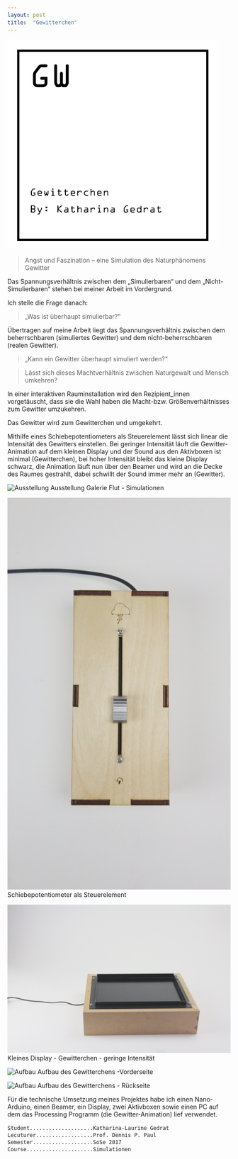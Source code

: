 ```yaml
---
layout: post
title:  "Gewitterchen"
---
```


![Titel](/images/gewitterchen/kg_gewitterchen_01.jpg)

> Angst und Faszination – eine Simulation des Naturphänomens Gewitter

Das Spannungsverhältnis zwischen dem „Simulierbaren“ und dem „Nicht-Simulierbaren“ stehen bei meiner Arbeit im Vordergrund.

Ich stelle die Frage danach: 

> „Was ist überhaupt simulierbar?“ 

Übertragen auf meine Arbeit liegt das Spannungsverhältnis zwischen dem beherrschbaren (simuliertes Gewitter) und dem nicht-beherrschbaren (realen Gewitter).

> „Kann ein Gewitter überhaupt simuliert werden?“

> Lässt sich dieses Machtverhältnis zwischen Naturgewalt und Mensch umkehren?

In einer interaktiven Rauminstallation wird den Rezipient_innen vorgetäuscht, dass sie die Wahl haben die Macht-bzw. Größenverhältnisses zum Gewitter umzukehren.

Das Gewitter wird zum Gewitterchen und umgekehrt.

Mithilfe eines Schiebepotentiometers als Steuerelement lässt sich linear die Intensität des Gewitters einstellen. Bei geringer Intensität läuft die Gewitter-Animation auf dem kleinen Display und der Sound aus den Aktivboxen ist minimal (Gewitterchen), bei hoher Intensität bleibt das kleine Display schwarz, die Animation läuft nun über den Beamer und wird an die Decke des Raumes gestrahlt, dabei schwillt der Sound immer mehr an (Gewitter).

![Ausstellung](/images/gewitterchen/kg_gewitterchen_02.jpg) Ausstellung Galerie Flut - Simulationen

![Schiebepotentiometer](/images/gewitterchen/kg_gewitterchen_03.jpg)
Schiebepotentiometer als Steuerelement

![Display](/images/gewitterchen/kg_gewitterchen_04.jpg)
Kleines Display - Gewitterchen - geringe Intensität

![Aufbau](/images/gewitterchen/kg_gewitterchen_05.jpg)
Aufbau des Gewitterchens -Vorderseite

![Aufbau](/images/gewitterchen/kg_gewitterchen_06.jpg)
Aufbau des Gewitterchens - Rückseite

Für die technische Umsetzung meines Projektes habe ich einen Nano-Arduino, einen Beamer, ein Display, zwei Aktivboxen sowie einen PC auf dem das Processing Programm (die Gewitter-Animation) lief verwendet.

<!-- ## Videodokumentation
### [Gewitterchen](/images/gewitterchen/kg_gewitterchen_video.mp4) -->

	Student....................Katharina-Laurine Gedrat
	Lecuturer..................Prof. Dennis P. Paul
	Semester...................SoSe 2017
	Course.....................Simulationen